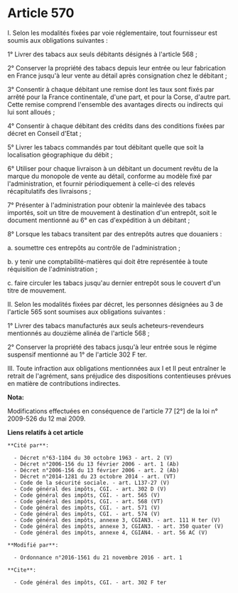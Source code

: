 # Article 570

I. Selon les modalités fixées par voie réglementaire, tout fournisseur est soumis aux obligations suivantes : 

1° Livrer des tabacs aux seuls débitants désignés à l'article 568 ; 

2° Conserver la propriété des tabacs depuis leur entrée ou leur fabrication en France jusqu'à leur vente au détail après
consignation chez le débitant ; 

3° Consentir à chaque débitant une remise dont les taux sont fixés par arrêté pour la France continentale, d'une part, et
pour la Corse, d'autre part. Cette remise comprend l'ensemble des avantages directs ou indirects qui lui sont alloués ; 

4° Consentir à chaque débitant des crédits dans des conditions fixées par décret en Conseil d'Etat ; 

5° Livrer les tabacs commandés par tout débitant quelle que soit la localisation géographique du débit ; 

6° Utiliser pour chaque livraison à un débitant un document revêtu de la marque du monopole de vente au détail, conforme au
modèle fixé par l'administration, et fournir périodiquement à celle-ci des relevés récapitulatifs des livraisons ; 

7° Présenter à l'administration pour obtenir la mainlevée des tabacs importés, soit un titre de mouvement à destination d'un
entrepôt, soit le document mentionné au 6° en cas d'expédition à un débitant ; 

8° Lorsque les tabacs transitent par des entrepôts autres que douaniers : 

a. soumettre ces entrepôts au contrôle de l'administration ; 

b. y tenir une comptabilité-matières qui doit être représentée à toute réquisition de l'administration ; 

c. faire circuler les tabacs jusqu'au dernier entrepôt sous le couvert d'un titre de mouvement. 

II. Selon les modalités fixées par décret, les personnes désignées au 3 de l'article 565 sont soumises aux obligations
suivantes : 

1° Livrer des tabacs manufacturés aux seuls acheteurs-revendeurs mentionnés au douzième alinéa de l'article 568 ; 

2° Conserver la propriété des tabacs jusqu'à leur entrée sous le régime suspensif mentionné au 1° de l'article 302 F ter. 

III. Toute infraction aux obligations mentionnées aux I et II peut entraîner le retrait de l'agrément, sans préjudice des
dispositions contentieuses prévues en matière de contributions indirectes.

**Nota:**

Modifications effectuées en conséquence de l'article 77 [2°] de la loi n° 2009-526 du 12 mai 2009.

**Liens relatifs à cet article**

	**Cité par**:

	  - Décret n°63-1104 du 30 octobre 1963 - art. 2 (V)
	  - Décret n°2006-156 du 13 février 2006 - art. 1 (Ab)
	  - Décret n°2006-156 du 13 février 2006 - art. 2 (Ab)
	  - Décret n°2014-1281 du 23 octobre 2014 - art. (VT)
	  - Code de la sécurité sociale. - art. L137-27 (V)
	  - Code général des impôts, CGI. - art. 302 D (V)
	  - Code général des impôts, CGI. - art. 565 (V)
	  - Code général des impôts, CGI. - art. 568 (VT)
	  - Code général des impôts, CGI. - art. 571 (V)
	  - Code général des impôts, CGI. - art. 574 (V)
	  - Code général des impôts, annexe 3, CGIAN3. - art. 111 H ter (V)
	  - Code général des impôts, annexe 3, CGIAN3. - art. 350 quater (V)
	  - Code général des impôts, annexe 4, CGIAN4. - art. 56 AC (V)

	**Modifié par**:

	  - Ordonnance n°2016-1561 du 21 novembre 2016 - art. 1

	**Cite**:

	  - Code général des impôts, CGI. - art. 302 F ter
